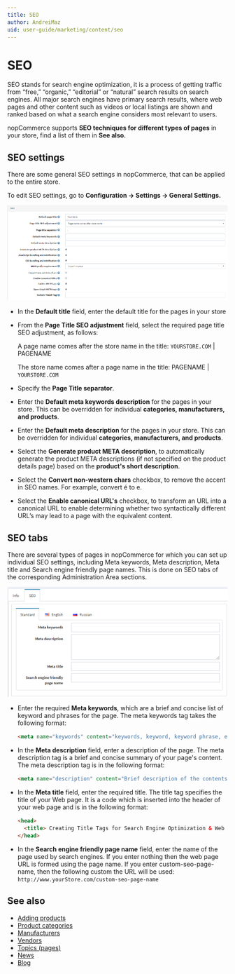 ```yaml
---
title: SEO
author: AndreiMaz
uid: user-guide/marketing/content/seo
---
```

# SEO

SEO stands for search engine optimization, it is a process of getting traffic from “free,” “organic,” “editorial” or “natural” search results on search engines. All major search engines have primary search results, where web pages and other content such as videos or local listings are shown and ranked based on what a search engine considers most relevant to users.

nopCommerce supports **SEO techniques for different types of pages** in your store, find a list of them in **See also.**

## SEO settings

There are some general SEO settings in nopCommerce, that can be applied to the entire store.

To edit SEO settings, go to **Configuration → Settings → General Settings.**

![p1](_static/seo/seo1.png)

- In the **Default title** field, enter the default title for the pages in your store
- From the **Page Title SEO adjustment** field, select the required page title SEO adjustment, as follows:

    A page name comes after the store name in the title:
    `YOURSTORE.COM` | PAGENAME

    The store name comes after a page name in the title:
    PAGENAME | `YOURSTORE.COM`

- Specify the **Page Title separator**.
- Enter the **Default meta keywords description** for the pages in your store. This can be overridden for individual **categories, manufacturers, and products**.
- Enter the **Default meta description** for the pages in your store. This can be overridden for individual **categories, manufacturers, and products**.
- Select the **Generate product META description**, to automatically generate the product META descriptions (if not specified on the product details page) based on the **product's short description**.
- Select the **Convert non-western chars** checkbox, to remove the accent in SEO names. For example, convert é to e.
- Select the **Enable canonical URL's** checkbox, to transform an URL into a canonical URL to enable determining whether two syntactically different URL’s may lead to a page with the equivalent content.

## SEO tabs

There are several types of pages in nopCommerce for which you can set up individual SEO settings, including Meta keywords, Meta description, Meta title and Search engine friendly page names. This is done on SEO tabs of the corresponding Administration Area sections.

![p2](_static/seo/seo2.png)

- Enter the required **Meta keywords**, which are a brief and concise list of keyword and phrases for the page. The meta keywords tag takes the following format:

    ```html
    <meta name="keywords" content="keywords, keyword, keyword phrase, etc." >
    ```

- In the **Meta description** field, enter a description of the page. The meta description tag is a brief and concise summary of your page's content. The meta description tag is in the following format:

    ```html
    <meta name="description" content="Brief description of the contents of your page." >
    ```

- In the **Meta title** field, enter the required title. The title tag specifies the title of your Web page. It is a code which is inserted into the header of your web page and is in the following format:

    ```html
    <head>
      <title> Creating Title Tags for Search Engine Optimization & Web Usability </title>
    </head>
    ```

- In the **Search engine friendly page name** field, enter the name of the page used by search engines. If you enter nothing then the web page URL is formed using the page name. If you enter custom-seo-page-name, then the following custom the URL will be used: `http://www.yourStore.com/custom-seo-page-name`

## See also

- [Adding products](xref:en-US/user-guide/running/product-management/products/adding-products/index)
- [Product categories](xref:en-US/user-guide/running/product-management/categories)
- [Manufacturers](xref:en-US/user-guide/running/product-management/manufacturers)
- [Vendors](xref:en-US/user-guide/configuring/settingup/customers/vendors/index)
- [Topics (pages)](xref:en-US/user-guide/marketing/content/topics)
- [News](xref:en-US/user-guide/marketing/content/news/index)
- [Blog](xref:en-US/user-guide/marketing/content/blog/index)
